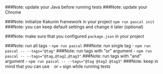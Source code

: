 ###Note: update your Java before running tests
###Note: update your Chrome

###Note: initialize Kakunin framework in your project `npm run pascal init`
###Note: you can keep default settings and change it later (optional)

###Note: make sure that you configured `package.json` in your project

###Note: run all tags - `npm run pascal`
###Note: run single tag - `npm run pascal -- --tags="@tag"`
###Note: run tags with "or" argument - `npm run pascal -- --tags="@tag,@tag2,@tag3"`
###Note: run tags with "and" argument - `npm run pascal -- --tags="@tag @tag2 @tag3"`
###Note: keep in mind that you can use ` ` or `=` sign while running tests
